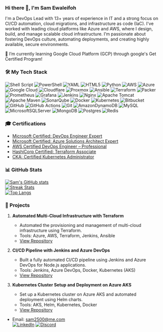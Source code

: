 ### Hi there 👋, I'm Sam Ewaleifoh

I'm a DevOps Lead with 13+ years of experience in IT and a strong focus on CI/CD automation, cloud migrations, and infrastructure as code (IaC). I've worked with leading cloud platforms like Azure and AWS, where I design, build, and manage scalable cloud infrastructure. I’m passionate about fostering DevOps culture, automating deployments, and creating highly available, secure environments. <br>

🌱 I’m currently learning Google Cloud Platform (GCP) through google's Get Certified Program!<br>

### 🛠️ My Tech Stack

![Shell Script](https://img.shields.io/badge/shell_script-%23121011.svg?style=for-the-badge&logo=gnu-bash&logoColor=white)
![PowerShell](https://img.shields.io/badge/PowerShell-%235391FE.svg?style=for-the-badge&logo=powershell&logoColor=white)
![YAML](https://img.shields.io/badge/yaml-%23ffffff.svg?style=for-the-badge&logo=yaml&logoColor=151515)
![HTML5](https://img.shields.io/badge/html5-%23E34F26.svg?style=for-the-badge&logo=html5&logoColor=white)
![Python](https://img.shields.io/badge/python-3670A0?style=for-the-badge&logo=python&logoColor=ffdd54)
![AWS](https://img.shields.io/badge/AWS-%23FF9900.svg?style=for-the-badge&logo=amazon-aws&logoColor=white)
![Azure](https://img.shields.io/badge/Azure-0078D4?style=for-the-badge&logo=microsoft-azure&logoColor=white)
![Google Cloud](https://img.shields.io/badge/GoogleCloud-%234285F4.svg?style=for-the-badge&logo=google-cloud&logoColor=white)
![Cloudflare](https://img.shields.io/badge/Cloudflare-F38020?style=for-the-badge&logo=Cloudflare&logoColor=white)
![Proxmox](https://img.shields.io/badge/proxmox-proxmox?style=for-the-badge&logo=proxmox&logoColor=%23E57000&labelColor=%232b2a33&color=%232b2a33)
![Ansible](https://img.shields.io/badge/ansible-%231A1918.svg?style=for-the-badge&logo=ansible&logoColor=white)
![Terraform](https://img.shields.io/badge/terraform-%235835CC.svg?style=for-the-badge&logo=terraform&logoColor=white)
![Packer](https://img.shields.io/badge/packer-%23E7EEF0.svg?style=for-the-badge&logo=packer&logoColor=%2302A8EF)
![Prometheus](https://img.shields.io/badge/Prometheus-E6522C?style=for-the-badge&logo=Prometheus&logoColor=white)
![Grafana](https://img.shields.io/badge/grafana-%23F46800.svg?style=for-the-badge&logo=grafana&logoColor=white)
![Jenkins](https://img.shields.io/badge/jenkins-%232C5263.svg?style=for-the-badge&logo=jenkins&logoColor=white)
![Nginx](https://img.shields.io/badge/nginx-%23009639.svg?style=for-the-badge&logo=nginx&logoColor=white)
![Apache Tomcat](https://img.shields.io/badge/apache%20tomcat-%23F8DC75.svg?style=for-the-badge&logo=apache-tomcat&logoColor=black)
![Apache Maven](https://img.shields.io/badge/Apache%20Maven-C71A36?style=for-the-badge&logo=Apache%20Maven&logoColor=white)
![SonarQube](https://img.shields.io/badge/SonarQube-black?style=for-the-badge&logo=sonarqube&logoColor=4E9BCD)
![Docker](https://img.shields.io/badge/docker-%230db7ed.svg?style=for-the-badge&logo=docker&logoColor=white)
![Kubernetes](https://img.shields.io/badge/kubernetes-%23326ce5.svg?style=for-the-badge&logo=kubernetes&logoColor=white)
![Bitbucket](https://img.shields.io/badge/bitbucket-%230047B3.svg?style=for-the-badge&logo=bitbucket&logoColor=white)
![GitHub](https://img.shields.io/badge/github-%23121011.svg?style=for-the-badge&logo=github&logoColor=white) 
![GitHub Actions](https://img.shields.io/badge/github%20actions-%232671E5.svg?style=for-the-badge&logo=githubactions&logoColor=white)
![Git](https://img.shields.io/badge/git-%23F05033.svg?style=for-the-badge&logo=git&logoColor=white)
![AmazonDynamoDB](https://img.shields.io/badge/Amazon%20DynamoDB-4053D6?style=for-the-badge&logo=Amazon%20DynamoDB&logoColor=white) 
![MySQL](https://img.shields.io/badge/mysql-4479A1.svg?style=for-the-badge&logo=mysql&logoColor=white)
![MicrosoftSQLServer](https://img.shields.io/badge/Microsoft%20SQL%20Server-CC2927?style=for-the-badge&logo=microsoft%20sql%20server&logoColor=white)
![MongoDB](https://img.shields.io/badge/MongoDB-%234ea94b.svg?style=for-the-badge&logo=mongodb&logoColor=white)
![Postgres](https://img.shields.io/badge/postgres-%23316192.svg?style=for-the-badge&logo=postgresql&logoColor=white)
![Redis](https://img.shields.io/badge/redis-%23DD0031.svg?style=for-the-badge&logo=redis&logoColor=white)


### 🎓 Certifications
- [Microsoft Certified: DevOps Engineer Expert](https://learn.microsoft.com/api/credentials/share/en-us/ddmx/27E11CD5BDCB6541?sharingId)
- [Microsoft Certified: Azure Solutions Architect Expert](https://learn.microsoft.com/api/credentials/share/en-us/ddmx/B49CA15765B9D1DB?sharingId)
- [AWS Certified DevOps Engineer – Professional](https://www.credly.com/badges/0b20ce95-5549-46e9-8bad-39417525c5de/public_url)
- [HashiCorp Certified: Terraform Associate](https://www.credly.com/badges/2898dedf-5108-454e-bb8a-6b00811e4572/public_url)
- [CKA: Certified Kubernetes Administrator](https://www.credly.com/badges/8bfef5e9-2515-414d-aee3-76edce8bb227/public_url)

### 📊 GitHub Stats

[![Sam's GitHub stats](https://github-readme-stats.vercel.app/api?username=imgcc&theme=radical&hide_border=false&include_all_commits=false&count_private=false)](https://github.com/imgcc)<br/>
[![Streak Stats](https://github-readme-streak-stats.herokuapp.com/?user=imgcc&theme=radical&hide_border=false)](https://github.com/imgcc)<br/>
[![Top Langs](https://github-readme-stats.vercel.app/api/top-langs/?username=imgcc&theme=radical&hide_border=false&include_all_commits=false&count_private=false&layout=compact)](https://github.com/imgcc)

### 💼 Projects

1. **Automated Multi-Cloud Infrastructure with Terraform**
   - Automated the provisioning and management of multi-cloud infrastructure using Terraform.
   - Tools: Azure, AWS, Terraform, Jenkins, Ansible
   - [View Repository](https://github.com/imgcc/multi-cloud-infra-terraform)

2. **CI/CD Pipeline with Jenkins and Azure DevOps**
   - Built a fully automated CI/CD pipeline using Jenkins and Azure DevOps for Node.js applications.
   - Tools: Jenkins, Azure DevOps, Docker, Kubernetes (AKS)
   - [View Repository](https://github.com/imgcc/cicd-pipeline-azure-jenkins)

3. **Kubernetes Cluster Setup and Deployment on Azure AKS**
   - Set up a Kubernetes cluster on Azure AKS and automated deployment using Helm charts.
   - Tools: AKS, Helm, Kubernetes, Docker
   - [View Repository](https://github.com/imgcc/kubernetes-aks-deployment)


- Email: sam2500@me.com<br> 
[![LinkedIn](https://img.shields.io/badge/linkedin-%230077B5.svg?style=for-the-badge&logo=linkedin&logoColor=white)](https://www.linkedin.com/in/ddmx/)
[![Discord](https://img.shields.io/badge/Discord-%235865F2.svg?style=for-the-badge&logo=discord&logoColor=white)](https://discord.com/users/ddmx21)